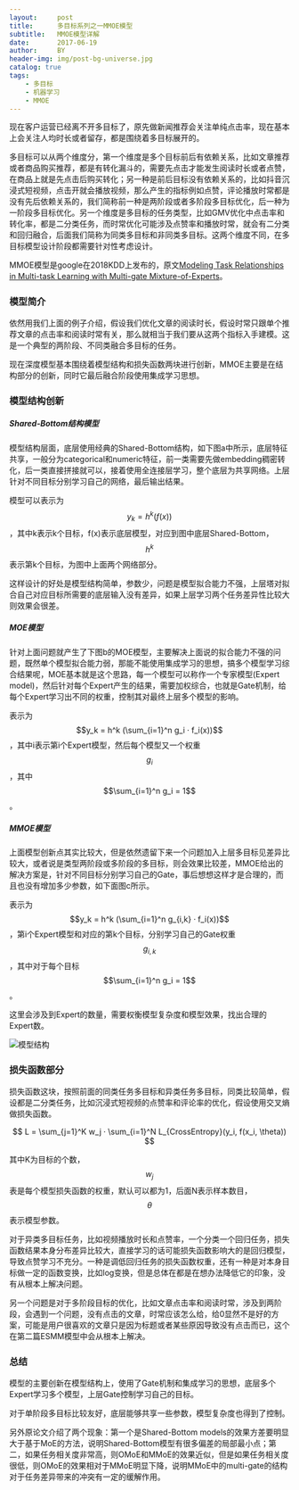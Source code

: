 ```yaml
---
layout:     post
title:      多目标系列之一MMOE模型
subtitle:   MMOE模型详解
date:       2017-06-19
author:     BY
header-img: img/post-bg-universe.jpg
catalog: true
tags:
    - 多目标
    - 机器学习
    - MMOE
---
```


现在客户运营已经离不开多目标了，原先做新闻推荐会关注单纯点击率，现在基本上会关注人均时长或者留存，都是围绕着多目标展开的。

多目标可以从两个维度分，第一个维度是多个目标前后有依赖关系，比如文章推荐或者商品购买推荐，都是有转化漏斗的，需要先点击才能发生阅读时长或者点赞，在商品上就是先点击后购买转化；另一种是前后目标没有依赖关系的，比如抖音沉浸式短视频，点击开就会播放视频，那么产生的指标例如点赞，评论播放时常都是没有先后依赖关系的，我们简称前一种是两阶段或者多阶段多目标优化，后一种为一阶段多目标优化。另一个维度是多目标的任务类型，比如GMV优化中点击率和转化率，都是二分类任务，而时常优化可能涉及点赞率和播放时常，就会有二分类和回归融合，后面我们简称为同类多目标和非同类多目标。这两个维度不同，在多目标模型设计阶段都需要针对性考虑设计。

MMOE模型是google在2018KDD上发布的，原文[Modeling Task Relationships in Multi-task Learning with Multi-gate Mixture-of-Experts](https://www.kdd.org/kdd2018/accepted-papers/view/modeling-task-relationships-in-multi-task-learning-with-multi-gate-mixture-)。

### 模型简介

依然用我们上面的例子介绍，假设我们优化文章的阅读时长，假设时常只跟单个推荐文章的点击率和阅读时常有关，那么就相当于我们要从这两个指标入手建模。这是一个典型的两阶段、不同类融合多目标的任务。

现在深度模型基本围绕着模型结构和损失函数两块进行创新，MMOE主要是在结构部分的创新，同时它最后融合阶段使用集成学习思想。


### 模型结构创新

##### Shared-Bottom结构模型

模型结构层面，底层使用经典的Shared-Bottom结构，如下图a中所示，底层特征共享，一般分为categorical和numeric特征，前一类需要先做embedding稠密转化，后一类直接拼接就可以，接着使用全连接层学习，整个底层为共享网络。上层针对不同目标分别学习自己的网络，最后输出结果。

模型可以表示为$$y_k = h^k(f(x))$$，其中k表示k个目标，f(x)表示底层模型，对应到图中底层Shared-Bottom，$$h^k$$表示第k个目标，为图中上面两个网络部分。

这样设计的好处是模型结构简单，参数少，问题是模型拟合能力不强，上层塔对拟合自己对应目标所需要的底层输入没有差异，如果上层学习两个任务差异性比较大则效果会很差。

##### MOE模型

针对上面问题就产生了下图b的MOE模型，主要解决上面说的拟合能力不强的问题，既然单个模型拟合能力弱，那能不能使用集成学习的思想，搞多个模型学习综合结果呢，MOE基本就是这个思路，每一个模型可以称作一个专家模型(Expert model)，然后针对每个Expert产生的结果，需要加权综合，也就是Gate机制，给每个Expert学习出不同的权重，控制其对最终上层多个模型的影响。

表示为$$y_k = h^k (\sum_{i=1}^n g_i · f_i(x))$$，其中i表示第i个Expert模型，然后每个模型又一个权重$$g_i$$，其中$$\sum_{i=1}^n g_i = 1$$。

##### MMOE模型

上面模型创新点其实比较大，但是依然遗留下来一个问题加入上层多目标见差异比较大，或者说是类型两阶段或多阶段的多目标，则会效果比较差，MMOE给出的解决方案是，针对不同目标分别学习自己的Gate，事后想想这样才是合理的，而且也没有增加多少参数，如下面图c所示。

表示为$$y_k = h^k (\sum_{i=1}^n g_{i,k} · f_i(x))$$，第i个Expert模型和对应的第k个目标，分别学习自己的Gate权重$$g_{i,k}$$，其中对于每个目标$$\sum_{i=1}^n g_i = 1$$。

这里会涉及到Expert的数量，需要权衡模型复杂度和模型效果，找出合理的Expert数。

![模型结构](http://yougth.top/img/ml/MMOE_0.png)


### 损失函数部分

损失函数这块，按照前面的同类任务多目标和异类任务多目标，同类比较简单，假设都是二分类任务，比如沉浸式短视频的点赞率和评论率的优化，假设使用交叉熵做损失函数。

$$
L = \sum_{j=1}^K w_j · \sum_{i=1}^N L_{CrossEntropy}(y_i, f(x_i, \theta))
$$

其中K为目标的个数，$$w_j$$表是每个模型损失函数的权重，默认可以都为1，后面N表示样本数目，$$\theta$$表示模型参数。

对于异类多目标任务，比如视频播放时长和点赞率，一个分类一个回归任务，损失函数结果本身分布差异比较大，直接学习的话可能损失函数影响大的是回归模型，导致点赞学习不充分。一种是调低回归任务的损失函数权重，还有一种是对本身目标做一定的函数变换，比如log变换，但是总体在都是在想办法降低它的印象，没有从根本上解决问题。

另一个问题是对于多阶段目标的优化，比如文章点击率和阅读时常，涉及到两阶段，会遇到一个问题，没有点击的文章，时常应该怎么给，给0显然不是好的方案，可能是用户很喜欢的文章只是因为标题或者某些原因导致没有点击而已，这个在第二篇ESMM模型中会从根本上解决。

### 总结

模型的主要创新在模型结构上，使用了Gate机制和集成学习的思想，底层多个Expert学习多个模型，上层Gate控制学习自己的目标。

对于单阶段多目标比较友好，底层能够共享一些参数，模型复杂度也得到了控制。

另外原论文介绍了两个现象：第一个是Shared-Bottom models的效果方差要明显大于基于MoE的方法，说明Shared-Bottom模型有很多偏差的局部最小点；第二，如果任务相关度非常高，则OMoE和MMoE的效果近似，但是如果任务相关度很低，则OMoE的效果相对于MMoE明显下降，说明MMoE中的multi-gate的结构对于任务差异带来的冲突有一定的缓解作用。

